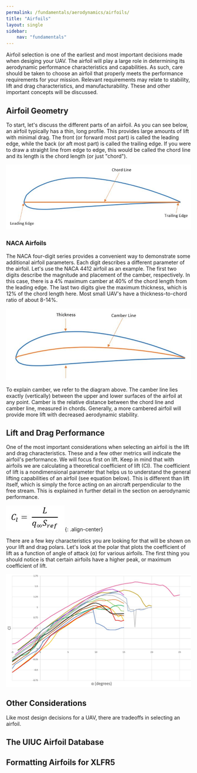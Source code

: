 ```yaml
---
permalink: /fundamentals/aerodynamics/airfoils/
title: "Airfoils"
layout: single
sidebar:
    nav: "fundamentals"
---
```


Airfoil selection is one of the earliest and most important decisions made when desiging your UAV. The airfoil will play a large role in determining its aerodynamic performance characteristics and capabilities. As such, care should be taken to choose an airfoil that properly meets the performance requirements for your mission. Relevant requirements may relate to stability, lift and drag characteristics, and manufacturability. These and other important concepts will be discussed.

## Airfoil Geometry
To start, let's discuss the different parts of an airfoil. As you can see below, an airfoil typically has a thin, long profile. This provides large amounts of lift with minimal drag. The front (or forward most part) is called the leading edge, while the back (or aft most part) is called the trailing edge. If you were to draw a straight line from edge to edge, this would be called the chord line and its length is the chord length (or just "chord").

![Airfoil Geometry](./figures/NACA.JPG) 

### NACA Airfoils
The NACA four-digit series provides a convenient way to demonstrate some additional airfoil parameters. Each digit describes a different parameter of the airfoil. Let's use the NACA 4412 airfoil as an example. The first two digits describe the magnitude and placement of the camber, respectively. In this case, there is a 4% maximum camber at 40% of the chord length from the leading edge. The last two digits give the maximum thickness, which is 12% of the chord length here. Most small UAV's have a thickness-to-chord ratio of about 8-14%.

![NACA Stuff](./figures/NACA1.JPG)

To explain camber, we refer to the diagram above. The camber line lies exactly (vertically) between the upper and lower surfaces of the airfoil at any point. Camber is the relative distance between the chord line and camber line, measured in chords. Generally, a more cambered airfoil will provide more lift with decreased aerodynamic stability.

## Lift and Drag Performance
One of the most important considerations when selecting an airfoil is the lift and drag characteristics. These and a few other metrics will indicate the airfoil's performance. We will focus first on lift. Keep in mind that with airfoils we are calculating a theoretical coefficient of lift (Cl). The coefficient of lift is a nondimensional parameter that helps us to understand the general lifting capabilities of an airfoil (see equation below). This is different than lift itself, which is simply the force acting on an aircraft perpendicular to the free stream. This is explained in further detail in the section on aerodynamic performance.

![Cl Equation](./figures/Cl_formula.JPG){: .align-center}

There are a few key characteristics you are looking for that will be shown on your lift and drag polars. Let's look at the polar that plots the coefficient of lift as a function of angle of attack (α) for various airfoils. The first thing you should notice is that certain airfoils have a higher peak, or maximum coefficient of lift. 

![Cl alpha polar](./figures/cl_alpha_plot.JPG)

## Other Considerations
Like most design decisions for a UAV, there are tradeoffs in selecting an airfoil.

## The UIUC Airfoil Database

## Formatting Airfoils for XLFR5


